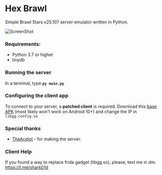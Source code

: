 # Hex Brawl

Simple Brawl Stars v25.107 server emulator written in Python.

![ScreenShot](https://cdn.discordapp.com/attachments/939599759851802656/939600047409074286/v25.png) 

### Requirements:
- Python 3.7 or higher
- tinydb

### Running the server
In a terminal, type __`py main.py`__

### Configuring the client app
To connect to your server, a **patched client** is required. 
Download this [base APK](https://mega.nz/file/rWgjlIqK#wpJ03aqEDLvOqCJN9uV6W-7LYEvudBrsiMHQ447mFfg) (most likely won't work on Android 10+) and change the IP in `libgg.config.so`

### Special thanks
- [TheAcelot](https://github.com/theacelot) - for making the server.

### Client Help
If you found a way to replace frida gadget (libgg.so), please, text me in dm: https://t.me/shark01d
